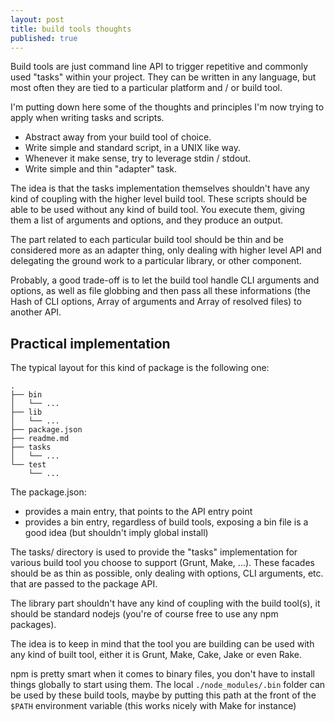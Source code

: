 ```yaml
---
layout: post
title: build tools thoughts
published: true
---
```


Build tools are just command line API to trigger repetitive and commonly
used "tasks" within your project. They can be written in any language,
but most often they are tied to a particular platform and / or build
tool.

I'm putting down here some of the thoughts and principles I'm now trying to
apply when writing tasks and scripts.

- Abstract away from your build tool of choice.
- Write simple and standard script, in a UNIX like way.
- Whenever it make sense, try to leverage stdin / stdout.
- Write simple and thin "adapter" task.

The idea is that the tasks implementation themselves shouldn't have any
kind of coupling with the higher level build tool. These scripts should
be able to be used without any kind of build tool. You execute them,
giving them a list of arguments and options, and they produce an output.

The part related to each particular build tool should be thin and be
considered more as an adapter thing, only dealing with higher level API
and delegating the ground work to a particular library, or other
component.

Probably, a good trade-off is to let the build tool handle CLI arguments
and options, as well as file globbing and then pass all these
informations (the Hash of CLI options, Array of arguments and Array of
resolved files) to another API.

## Practical implementation

The typical layout for this kind of package is the following one:

```
.
├── bin
│   └── ...
├── lib
│   └── ...
├── package.json
├── readme.md
├── tasks
│   └── ...
└── test
    └── ...
```

The package.json:

- provides a main entry, that points to the API entry point
- provides a bin entry, regardless of build tools, exposing a bin file is
  a good idea (but shouldn't imply global install)

The tasks/ directory is used to provide the "tasks" implementation for various
build tool you choose to support (Grunt, Make, ...). These facades should be as
thin as possible, only dealing with options, CLI arguments, etc. that are
passed to the package API.

The library part shouldn't have any kind of coupling with the build tool(s), it
should be standard nodejs (you're of course free to use any npm packages).

The idea is to keep in mind that the tool you are building can be used with any
kind of built tool, either it is Grunt, Make, Cake, Jake or even Rake.

npm is pretty smart when it comes to binary files, you don't
have to install things globally to start using them. The local
`./node_modules/.bin` folder can be used by these build tools, maybe by putting
this path at the front of the `$PATH` environment variable (this works nicely
with Make for instance)
